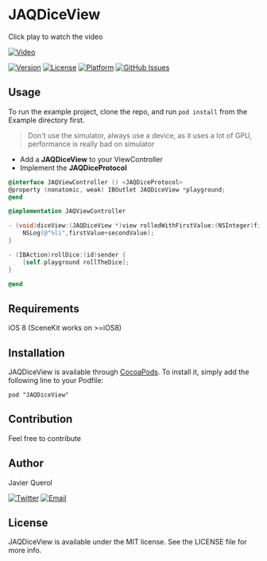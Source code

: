 # JAQDiceView

Click play to watch the video

[![Video](http://s27.postimg.org/ovoy8ze7n/dice_Video.jpg)](https://www.youtube.com/watch?v=t8Iq_QZ9XEA&feature=youtu.be)

[![Version](https://img.shields.io/cocoapods/v/JAQDiceView.svg?style=flat)](http://cocoadocs.org/docsets/JAQDiceView)
[![License](https://img.shields.io/cocoapods/l/JAQDiceView.svg?style=flat)](http://cocoadocs.org/docsets/JAQDiceView)
[![Platform](https://img.shields.io/cocoapods/p/JAQDiceView.svg?style=flat)](http://cocoadocs.org/docsets/JAQDiceView)
[![GitHub Issues](http://img.shields.io/github/issues/javierquerol/JAQDiceView.svg?style=flat)](http://github.com/javierquerol/JAQDiceView/issues)

## Usage

To run the example project, clone the repo, and run `pod install` from the Example directory first.

> Don't use the simulator, always use a device, as it uses a lot of GPU, performance is really bad on simulator

- Add a **JAQDiceView** to your ViewController
- Implement the **JAQDiceProtocol**

```objective-c
@interface JAQViewController () <JAQDiceProtocol>
@property (nonatomic, weak) IBOutlet JAQDiceView *playground;
@end

@implementation JAQViewController

- (void)diceView:(JAQDiceView *)view rolledWithFirstValue:(NSInteger)firstValue secondValue:(NSInteger)secondValue {
	NSLog(@"%li",firstValue+secondValue);
}

- (IBAction)rollDice:(id)sender {
	[self.playground rollTheDice];
}

@end
```

## Requirements
iOS 8 (SceneKit works on >=iOS8)

## Installation

JAQDiceView is available through [CocoaPods](http://cocoapods.org). To install
it, simply add the following line to your Podfile:

    pod "JAQDiceView"

## Contribution
Feel free to contribute

## Author

Javier Querol

[![Twitter](http://img.shields.io/badge/contact-@javierquerol-blue.svg?style=flat)](http://twitter.com/javierquerol)
[![Email](http://img.shields.io/badge/email-querol.javi@gmail.com-blue.svg?style=flat)](mailto:querol.javi@gmail.com)
## License

JAQDiceView is available under the MIT license. See the LICENSE file for more info.


